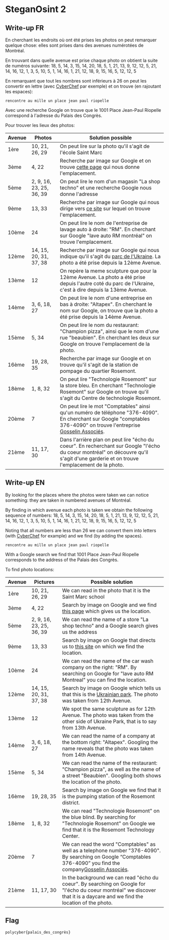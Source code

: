 # SteganOsint 2

## Write-up FR

En cherchant les endroits où ont été prises les photos on peut remarquer quelque chose: elles sont prises dans des avenues numérotées de Montréal.

En trouvant dans quelle avenue est prise chaque photo on obtient la suite de numéros suivante:
18, 5, 14, 3, 15, 14, 20, 18, 5, 1, 21, 13, 9, 12, 12, 5, 21, 14, 16, 12, 1, 3, 5, 10, 5, 1, 14, 16, 1, 21, 12, 18, 9, 15, 16, 5, 12, 12, 5

En remarquant que tout les nombres sont inférieurs à 26 on peut les convertir en lettre (avec [CyberChef](https://gchq.github.io/CyberChef/#recipe=A1Z26_Cipher_Decode('Space')&input=MTgsIDUsIDE0LCAzLCAxNSwgMTQsIDIwLCAxOCwgNSwgMSwgMjEsIDEzLCA5LCAxMiwgMTIsIDUsIDIxLCAxNCwgMTYsIDEyLCAxLCAzLCA1LCAxMCwgNSwgMSwgMTQsIDE2LCAxLCAyMSwgMTIsIDE4LCA5LCAxNSwgMTYsIDUsIDEyLCAxMiwgNQ) par exemple) et on trouve (en rajoutant les espaces):

	rencontre au mille un place jean paul riopelle

Avec une recherche Google on trouve que le 1001 Place Jean-Paul Riopelle correspond à l'adresse du Palais des Congrès.

Pour trouver les lieux des photos:

| Avenue | Photos                   | Solution possible                                                                                                                                                                                                                                                                                                                                                                                                                                                                                                                                                                                                                                                                                                              |
|--------|--------------------------|--------------------------------------------------------------------------------------------------------------------------------------------------------------------------------------------------------------------------------------------------------------------------------------------------------------------------------------------------------------------------------------------------------------------------------------------------------------------------------------------------------------------------------------------------------------------------------------------------------------------------------------------------------------------------------------------------------------------------------|
| 1ère   | 10, 21, 26, 29           | On peut lire sur la photo qu'il s'agit de l'école Saint Marc                                                                                                                                                                                                                                                                                                                                                                                                                                                                                                                                                                                                                                                                   |
| 3ème   | 4, 22                    | Recherche par image sur Google et on trouve [cette page](https://ville.montreal.qc.ca/murales/detail/167) qui nous donne l'emplacement.                            |
| 5ème   | 2, 9, 16, 23, 25, 36, 39 | On peut lire le nom d'un magasin "La shop techno" et une recherche Google nous donne l'adresse                                                                                                                                                                                                                                                                                                                                                                                                                                                                                                                                                                                                                                 |
| 9ème   | 13, 33                   | Recherche par image sur Google qui nous dirige vers [ce site](https://steemit.com/graffiti/@heroldius/street-art-244-monosourcil-montreal) sur lequel on trouve l'emplacement.                                                                       |
| 10ème  | 24                       | On peut lire le nom de l'entreprise de lavage auto à droite: "RM". En cherchant sur Google "lave auto RM montréal" on trouve l'emplacement.                                                                                                                                                                                                                                                                                                                                                                                                                                                                                                                                                                                                   |
| 12ème  | 14, 15, 20, 31, 37, 38   | Recherche par image sur Google qui nous indique qu'il s'agit du [parc de l'Ukraine](https://maps.app.goo.gl/mDtRGfUGTJhUnsnX9). La photo a été prise depuis la 12ème Avenue. |
| 13ème  | 12                       | On repère la meme sculpture que pour la 12ème Avenue. La photo a été prise depuis l'autre coté du parc de l'Ukraine, c'est à dire depuis la 13ème Avenue.                                                                                                                                                                                                                                                                                                                                                                                                                                                                                                                                                                      |
| 14ème  | 3, 6, 18, 27             | On peut lire le nom d'une entreprise en bas à droite: "Altapex". En cherchant le nom sur Google, on trouve que la photo a été prise depuis la 14ème Avenue.                                                                                                                                                                                                                                                                                                                                                                                                                                                                                                                                                                    |
| 15ème  | 5, 34                    | On peut lire le nom du restaurant: "Champion pizza", ainsi que le nom d'une rue "beaubien". En cherchant les deux sur Google on trouve l'emplacement de la photo.                                                                                                                                                                                                                                                                                                                                                                                                                                                                                                                                                              |
| 16ème  | 19, 28, 35               | Recherche par image sur Google et on trouve qu'il s'agit de la station de pompage du quartier Rosemont.                                                                                                                                                |
| 18ème  | 1, 8, 32                 | On peut lire "Technologie Rosemont" sur la store bleu. En cherchant "Technologie Rosemont" sur Google on trouve qu'il s'agit du Centre de technologie Rosemont.                                                                                                                                                                                                                                                                                                                                                                                                                                                                                                                                                                |
| 20ème  | 7                        | On peut lire le mot "Comptables" ainsi qu'un numéro de téléphone "376-4090". En cherchant sur Google "comptables 376-4090" on trouve l'entreprise [Gosselin Associés](https://gosselin-ca.com/nous-joindre/).                                                                                                                                                                                                                                                                                                                                                                                                                                                                                                                  |
| 21ème  | 11, 17, 30               | Dans l'arrière plan on peut lire "écho du coeur". En recherchant sur Google "l'écho du coeur montréal" on découvre qu'il s'agit d'une garderie et on trouve l'emplacement de la photo.                                                                                                                                                                                                                                                                                                                                                                                                                                                                                                                                         |

## Write-up EN

By looking for the places where the photos were taken we can notice something: they are taken in numbered avenues of Montréal.

By finding in which avenue each photo is taken we obtain the following sequence of numbers:
18, 5, 14, 3, 15, 14, 20, 18, 5, 1, 21, 13, 9, 12, 12, 5, 21, 14, 16, 12, 1, 3, 5, 10, 5, 1, 14, 16, 1, 21, 12, 18, 9, 15, 16, 5, 12, 12, 5

Noting that all numbers are less than 26 we can convert them into letters (with [CyberChef](https://gchq.github.io/CyberChef/#recipe=A1Z26_Cipher_Decode('Space')&input=MTgsIDUsIDE0LCAzLCAxNSwgMTQsIDIwLCAxOCwgNSwgMSwgMjEsIDEzLCA5LCAxMiwgMTIsIDUsIDIxLCAxNCwgMTYsIDEyLCAxLCAzLCA1LCAxMCwgNSwgMSwgMTQsIDE2LCAxLCAyMSwgMTIsIDE4LCA5LCAxNSwgMTYsIDUsIDEyLCAxMiwgNQ) for example) and we find (by adding the spaces).

	rencontre au mille un place jean paul riopelle

With a Google search we find that 1001 Place Jean-Paul Riopelle corresponds to the address of the Palais des Congrès.

To find photo locations:

| Avenue | Pictures                   | Possible solution                                                                                                                                                                                                                                                                                                                                                                                                                                                                                                                                                                                                                                                                                                               |
|--------|--------------------------|--------------------------------------------------------------------------------------------------------------------------------------------------------------------------------------------------------------------------------------------------------------------------------------------------------------------------------------------------------------------------------------------------------------------------------------------------------------------------------------------------------------------------------------------------------------------------------------------------------------------------------------------------------------------------------------------------------------------------------|
| 1ère   | 10, 21, 26, 29           | We can read in the photo that it is the Saint Marc school                                                                                                                                                                                                                                                                                                                                                                                                                                                                                                                                                                                                                                                                   |
| 3ème   | 4, 22                    | Search by image on Google and we find [this page](https://ville.montreal.qc.ca/murales/detail/167) which gives us the location.                            |
| 5ème   | 2, 9, 16, 23, 25, 36, 39 | We can read the name of a store "La shop techno" and a Google search gives us the address                                                                                                                                                                                                                                                                                                                                                                                                                                                                                                                                                                                                                                 |
| 9ème   | 13, 33                   | Search by image on Google that directs us to [this site](https://steemit.com/graffiti/@heroldius/street-art-244-monosourcil-montreal) on which we find the location.                                                                       |
| 10ème  | 24                       | We can read the name of the car wash company on the right: "RM". By searching on Google for "lave auto RM Montreal" you can find the location.                                                                                                                                                                                                                                                                                                                                                                                                                                                                                                                                                                                                   |
| 12ème  | 14, 15, 20, 31, 37, 38   | Search by image on Google which tells us that this is the [Ukrainian park](https://maps.app.goo.gl/mDtRGfUGTJhUnsnX9). The photo was taken from 12th Avenue. |
| 13ème  | 12                       | We spot the same sculpture as for 12th Avenue. The photo was taken from the other side of Ukraine Park, that is to say from 13th Avenue.                                                                                                                                                                                                                                                                                                                                                                                                                                                                                                                                                                      |
| 14ème  | 3, 6, 18, 27             | We can read the name of a company at the bottom right: "Altapex". Googling the name reveals that the photo was taken from 14th Avenue.                                                                                                                                                                                                                                                                                                                                                                                                                                                                                                                                                                    |
| 15ème  | 5, 34                    | We can read the name of the restaurant: "Champion pizza", as well as the name of a street "Beaubien". Googling both shows the location of the photo.                                                                                                                                                                                                                                                                                                                                                                                                                                                                                                                                                              |
| 16ème  | 19, 28, 35               | Search by image on Google we find that it is the pumping station of the Rosemont district.                                                                                                                                                |
| 18ème  | 1, 8, 32                 | We can read "Technologie Rosemont" on the blue blind. By searching for "Technologie Rosemont" on Google we find that it is the Rosemont Technology Center.                                                                                                                                                                                                                                                                                                                                                                                                                                                                                                                                                                |
| 20ème  | 7                        | We can read the word "Comptables" as well as a telephone number "376-4090". By searching on Google “Comptables 376-4090” you find the company[Gosselin Associés](https://gosselin-ca.com/nous-joindre/).                                                                                                                                                                                                                                                                                                                                                                                                                                                                                                                  |
| 21ème  | 11, 17, 30               | In the background we can read "écho du coeur". By searching on Google for "l'écho du coeur montréal" we discover that it is a daycare and we find the location of the photo.                                                                                                                                                                                                                                                                                                                                                                                                                                                                                                                                         |


## Flag

`polycyber{palais_des_congrès}`

